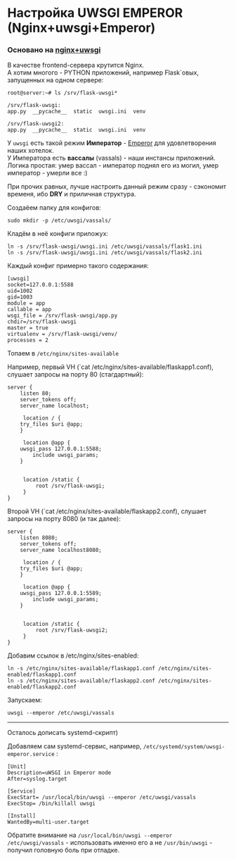 # Настройка UWSGI EMPEROR (Nginx+uwsgi+Emperor)

### Основано на [nginx+uwsgi](https://github.com/ep4sh/edu/blob/master/SysAdm/nginx-uwsgi.md)  

В качестве frontend-сервера крутится Nginx.  
А хотим многого - PYTHON приложений, например Flask`овых, запущенных на одном сервере:

```
root@server:~# ls /srv/flask-uwsgi*

/srv/flask-uwsgi:
app.py  __pycache__  static  uwsgi.ini  venv

/srv/flask-uwsgi2:
app.py  __pycache__  static  uwsgi.ini  venv
```

У `uwsgi` есть такой режим **Император** - [Emperor](https://uwsgi-docs.readthedocs.io/en/latest/Emperor.html) для удовлетворения наших хотелок.  
У Императора есть **вассалы** (vassals) - наши инстансы приложений.  
Логика простая: умер вассал - император поднял его из могил, умер император - умерли все :)

При прочих равных, лучше настроить данный режим сразу - сэкономит временя, ибо **DRY** и приличная структура.

Создаёем папку для конфигов:
```
sudo mkdir -p /etc/uwsgi/vassals/
```
Кладём в неё конфиги приложух:
```
ln -s /srv/flask-uwsgi/uwsgi.ini /etc/uwsgi/vassals/flask1.ini
ln -s /srv/flask-uwsgi/uwsgi.ini /etc/uwsgi/vassals/flask2.ini
```
Каждый конфиг примерно такого содержания:
```
[uwsgi]
socket=127.0.0.1:5588
uid=1002
gid=1003
module = app
callable = app
wsgi_file = /srv/flask-uwsgi/app.py
chdir=/srv/flask-uwsgi 
master = true
virtualenv = /srv/flask-uwsgi/venv/
processes = 2
```

Топаем в `/etc/nginx/sites-available`

Например, первый VH (`cat /etc/nginx/sites-available/flaskapp1.conf), слушает запросы на порту 80 (стагдартный):
```
server {
    listen 80;
    server_tokens off;
    server_name localhost;

     location / {
	try_files $uri @app;
	}
     
     location @app {
 	uwsgi_pass 127.0.0.1:5588;
        include uwsgi_params;
	}


     location /static {
         root /srv/flask-uwsgi;
     }
}
```


Второй VH (`cat /etc/nginx/sites-available/flaskapp2.conf), слушает запросы на порту 8080 (и так далее):

```
server {
    listen 8080;
    server_tokens off;
    server_name localhost8080;

     location / {
	try_files $uri @app;
	}
     
     location @app {
 	uwsgi_pass 127.0.0.1:5589;
        include uwsgi_params;
	}


     location /static {
         root /srv/flask-uwsgi2;
     }
}
```


Добавим ссылок в /etc/nginx/sites-enabled:  
```
ln -s /etc/nginx/sites-available/flaskapp1.conf /etc/nginx/sites-enabled/flaskapp1.conf 
ln -s /etc/nginx/sites-available/flaskapp2.conf /etc/nginx/sites-enabled/flaskapp2.conf 
```
Запускаем:
```
uwsgi --emperor /etc/uwsgi/vassals
```
********************************************************

Осталось дописать systemd-скрипт)  

Добавляем сам systemd-сервис, например, `/etc/systemd/system/uwsgi-emperor.service` :
```
[Unit]
Description=uWSGI in Emperor mode
After=syslog.target

[Service]
ExecStart= /usr/local/bin/uwsgi --emperor /etc/uwsgi/vassals
ExecStop= /bin/killall uwsgi

[Install]
WantedBy=multi-user.target

```

Обратите внимание на `/usr/local/bin/uwsgi --emperor /etc/uwsgi/vassals` - использовать именно его а не `/usr/bin/uwsgi` - получил головную боль при отладке.
